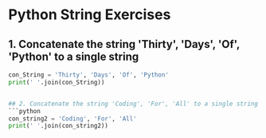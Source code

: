 # Python String Exercises

## 1. Concatenate the string 'Thirty', 'Days', 'Of', 'Python' to a single string
```python
con_String = 'Thirty', 'Days', 'Of', 'Python'
print(' '.join(con_String))


## 2. Concatenate the string 'Coding', 'For', 'All' to a single string
```python
con_string2 = 'Coding', 'For', 'All'
print(' '.join(con_string2))
